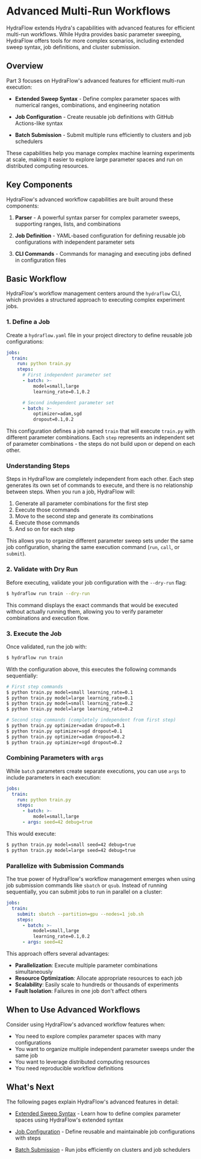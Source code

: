 # Advanced Multi-Run Workflows

HydraFlow extends Hydra's capabilities with advanced features for efficient
multi-run workflows. While Hydra provides basic parameter sweeping, HydraFlow
offers tools for more complex scenarios, including extended sweep syntax,
job definitions, and cluster submission.

## Overview

Part 3 focuses on HydraFlow's advanced features for efficient multi-run execution:

- **Extended Sweep Syntax** - Define complex parameter spaces with numerical
  ranges, combinations, and engineering notation

- **Job Configuration** - Create reusable job definitions with GitHub
  Actions-like syntax

- **Batch Submission** - Submit multiple runs efficiently to clusters
  and job schedulers

These capabilities help you manage complex machine learning experiments
at scale, making it easier to explore large parameter spaces and run
on distributed computing resources.

## Key Components

HydraFlow's advanced workflow capabilities are built around these components:

1. **Parser** - A powerful syntax parser for complex parameter sweeps,
   supporting ranges, lists, and combinations

2. **Job Definition** - YAML-based configuration for defining reusable
   job configurations with independent parameter sets

3. **CLI Commands** - Commands for managing and executing jobs defined
   in configuration files

## Basic Workflow

HydraFlow's workflow management centers around the `hydraflow` CLI, which
provides a structured approach to executing complex experiment jobs.

### 1. Define a Job

Create a `hydraflow.yaml` file in your project directory to define reusable job
configurations:

```yaml title="hydraflow.yaml"
jobs:
  train:
    run: python train.py
    steps:
      # First independent parameter set
      - batch: >-
          model=small,large
          learning_rate=0.1,0.2

      # Second independent parameter set
      - batch: >-
          optimizer=adam,sgd
          dropout=0.1,0.2
```

This configuration defines a job named `train` that will execute `train.py` with
different parameter combinations. Each `step` represents an independent set of
parameter combinations - the steps do not build upon or depend on each other.

### Understanding Steps

Steps in HydraFlow are completely independent from each other. Each step generates
its own set of commands to execute, and there is no relationship between steps.
When you run a job, HydraFlow will:

1. Generate all parameter combinations for the first step
2. Execute those commands
3. Move to the second step and generate its combinations
4. Execute those commands
5. And so on for each step

This allows you to organize different parameter sweep sets under the same job
configuration, sharing the same execution command (`run`, `call`, or `submit`).

### 2. Validate with Dry Run

Before executing, validate your job configuration with the `--dry-run` flag:

```bash
$ hydraflow run train --dry-run
```

This command displays the exact commands that would be executed without actually
running them, allowing you to verify parameter combinations and execution flow.

### 3. Execute the Job

Once validated, run the job with:

```bash
$ hydraflow run train
```

With the configuration above, this executes the following commands sequentially:

```bash
# First step commands
$ python train.py model=small learning_rate=0.1
$ python train.py model=large learning_rate=0.1
$ python train.py model=small learning_rate=0.2
$ python train.py model=large learning_rate=0.2

# Second step commands (completely independent from first step)
$ python train.py optimizer=adam dropout=0.1
$ python train.py optimizer=sgd dropout=0.1
$ python train.py optimizer=adam dropout=0.2
$ python train.py optimizer=sgd dropout=0.2
```

### Combining Parameters with `args`

While `batch` parameters create separate executions, you can use `args` to include
parameters in each execution:

```yaml
jobs:
  train:
    run: python train.py
    steps:
      - batch: >-
          model=small,large
      - args: seed=42 debug=true
```

This would execute:

```bash
$ python train.py model=small seed=42 debug=true
$ python train.py model=large seed=42 debug=true
```

### Parallelize with Submission Commands

The true power of HydraFlow's workflow management emerges when using job submission
commands like `sbatch` or `qsub`. Instead of running sequentially, you can submit
jobs to run in parallel on a cluster:

```yaml title="hydraflow.yaml"
jobs:
  train:
    submit: sbatch --partition=gpu --nodes=1 job.sh
    steps:
      - batch: >-
          model=small,large
          learning_rate=0.1,0.2
      - args: seed=42
```

This approach offers several advantages:
- **Parallelization**: Execute multiple parameter combinations simultaneously
- **Resource Optimization**: Allocate appropriate resources to each job
- **Scalability**: Easily scale to hundreds or thousands of experiments
- **Fault Isolation**: Failures in one job don't affect others

## When to Use Advanced Workflows

Consider using HydraFlow's advanced workflow features when:

- You need to explore complex parameter spaces with many configurations
- You want to organize multiple independent parameter sweeps under the same job
- You want to leverage distributed computing resources
- You need reproducible workflow definitions

## What's Next

The following pages explain HydraFlow's advanced features in detail:

- [Extended Sweep Syntax](sweep-syntax.md) - Learn how to define complex
  parameter spaces using HydraFlow's extended syntax

- [Job Configuration](job-configuration.md) - Define reusable and maintainable
  job configurations with steps

- [Batch Submission](batch-submission.md) - Run jobs efficiently on
  clusters and job schedulers